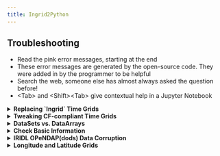 ```yaml
---
title: Ingrid2Python
---
```


## Troubleshooting

- Read the pink error messages, starting at the end
- These error messages are generated by the open-source code. They were added in by the programmer to be helpful
- Search the web, someone else has almost always asked the question before!
- \<Tab\> and \<Shift\>\<Tab\> give contextual help in a Jupyter Notebook

<details> <summary><b>Replacing `Ingrid` Time Grids</b></summary> <p>  
  
  For the most recent versions of `xarray`, we can replace an ingrid time grid just by changing its calendar and re-decoding. If `xr.decode_df` complains: "AttributeError: module 'cftime' has no attribute 'utime'", then you will need to hard code in the correct time using `pd.date_range`.

New way:
  
```
import xarray as xr
  
# Assuming the time grid is called 'T':
url = 'http://iridl.ldeo.columbia.edu/SOURCES/.NOAA/.NCEP/.CPC/.CAMS_OPI/.v0208/.mean/.prcp/dods'
ds = xr.open_dataset(url,decode_times=False)
ds['T'].attrs['calendar'] = '360_day'  # Fix the calendar
ds = xr.decode_cf(ds)                  # Now we can decode the time grid!
```
  
Old way:
```
import xarray as xr
import pandas as pd
  
url = 'http://iridl.ldeo.columbia.edu/SOURCES/.NOAA/.NCEP/.CPC/.CAMS_OPI/.v0208/.mean/.prcp/dods'
ds = xr.open_dataset(url,decode_times=False)
ds['T'] = pd.date_range('1979-01',periods = len(ds['T']),freq='MS').shift(15, freq='D') 
```
</p> </details> 

<details> <summary><b>Tweaking CF-compliant Time Grids</b></summary> <p>  
  
If your dataset, `ds`, is giving trouble with the time grid, `time`,  (as happens frequently), just replace it!
  
So here is my crude recipe to replace troublesome standard time grids with time-centered `datetime64`. Note that there are many variations of frequencies, so please check your time grid after replacement and adjust the recipe accordingly.
  
```
# Replace a time grid which starts at the first of the month to one which is centered in the month
url = 'http://kage.ldeo.columbia.edu:81/SOURCES/.LOCAL/.sst.mon.mean.nc/dods'
ds = xr.open_dataset(url)

first_time = str(ds.time.values[0])
  
freq = xr.infer_freq(ds.time)
print(freq)
time = pd.date_range(first_time, periods=len(ds.time), freq=freq)
if 'D' in freq:
    ds['time'] = time.shift(12, freq='H') 
elif 'M' in freq:   
    ds['time'] = time.shift(15, freq='D') 
elif 'A' in freq:
    ds['time'] = time.shift(6, freq='M') 
ds.time  

```
</p> </details> 

<details> <summary><b>DataSets vs. DataArrays</b></summary> <p>  
  
- An `xarray DataSet` contains `xarray DataArrays`.  Each DataArray usually corresponds to what we think of as one variable. A good convention, so you remember which you are dealing with, is to call Datasets: `ds_{name}` and DataArrays: `da_{name}`. 
- You cannot plot a Dataset, only a DataArray. A pink error results: 
  
<p align="center"><img src="../assets/imgs/ValueError.png"></p>
  
- You can combine DataArrays in one Dataset
- You can convert a DataArray into a Dataset - if the DataArray doesn't know the name of the variable, you can specify it.
  
For our usual example:

    
```
url = 'http://kage.ldeo.columbia.edu:81/SOURCES/.LOCAL/.sst.mon.mean.nc/.sst/dods'
ds = xr.open_dataset(url)
da = ds.sst
ds_new = da.to_dataset(name='sst')
```
  
</p> </details> 

<details> <summary><b>Check Basic Information</b></summary> <p>  
    
```
import xarray as xr
# Print version of a package
print(xr.__version__)
  
url = 'http://kage.ldeo.columbia.edu:81/SOURCES/.LOCAL/.sst.mon.mean.nc/.sst/dods'
ds = xr.open_dataset(url)  
# Print version of a package
print(ds.info())
  
# print size of dataset in megabytes
print(ds.nbytes/1e6,'M')
  
# print names and sizes of dimensions
print(ds.dims)
```
  
</p> </details> 

<details> <summary><b>IRIDL OPeNDAP(dods) Data Corruption</b></summary> <p>  
For `xarray` versions >= 16.1, the chunking of data can corrupt the dataset.  Although we don't know the root cause, there is a fix. Use `chunks=-1` (or `chunks={}`) in the call to `xr.open_dataset` to load the data in a single chunk. Then append a `.load()` to convert the dask object back to a `dataset`.
  
```
import xarray as xr

url = 'http://iridl.ldeo.columbia.edu/SOURCES/.WCRP/.GCOS/.GPCC/.FDP/.version2018/.1p0/.prcp/dods'

ds = xr.open_dataset(url,decode_times=False,chunks=-1).load()
ds = ds.rename({'T':'time'}).sortby('Y').sel(X=slice(-120,-95),Y=slice(25,40))
dst = ds.mean(['Y','X'])
dst.prcp.plot()
```
  
</p> </details> 

[//]: # (This is the beginning.)  

<details> <summary><b>Longitude and Latitude Grids</b></summary> <p>  
Many difficulties arise when the Longitude grid is [-180,180] and a calculation requires [0,360] or when
  the Latitude grid is North to South instead of South to North.  These are simple problems which can be easily fixed.
  
```
# Switch North to South 
ds = ds.sortby('lat')
  
# Longitude [-180,180] to [0,360]
import numpy as np
ds.coords['lon'] = np.mod(ds['lon'], 360)
ds = ds.reindex({ 'lon' : np.sort(ds['lon'])})

# Longitude [0,360] to [-180,180] 
ds.coords['lon'] = (ds.coords['lon'] + 180) % 360 - 180
ds = ds.sortby(ds.lon)
```
</p> </details> 
